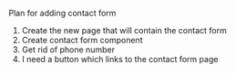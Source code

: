 Plan for adding contact form 

1. Create the new page that will contain the contact form
2. Create contact form component 
3. Get rid of phone number 
3. I need a button which links to the contact form page
